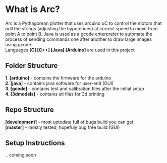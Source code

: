 What is Arc?
===
Arc is a Pythagorean plotter that uses arduino uC to control the motors that pull the strings (adjusting the hypotenues) at correct speed to move from point A to point B. Java is used as a gcode enterpreter to automate the process of sending commands one after another to draw large images using gcode. 
<br />
Languages <b>[C] [C++] [Java] [Arduino]</b> are used in this project


Folder Structure
---
<b>1. [arduino]</b> - contains the firmware for the arduino<br/>
<b>2. [java]</b> - contains java software for user-end (GUI)<br/>
<b>3. [gcode]</b> - contains test and calibration files after the initial setup<br/>
<b>4. [3dmodels]</b> - contains stl files for 3d printing<br/>

Repo Structure
---
<b>[development]</b> - most uptodate full of bugs build you can get<br/>
<b>[master]</b> - mostly tested, hopefuly bug free build (GUI)<br/>

Setup Instructions
---
.. coming soon
